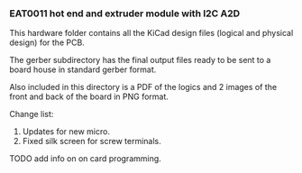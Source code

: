 ### EAT0011 hot end and extruder module with I2C A2D

This hardware folder contains all the KiCad design files (logical and physical design) for the PCB. 

The gerber subdirectory has the final output files ready to be sent to a board house in standard gerber format. 

Also included in this directory is a PDF of the logics and 2 images of the front and back of the board in PNG format. 


Change list:

1. Updates for new micro.
1. Fixed silk screen for screw terminals.


TODO add info on on card programming. 